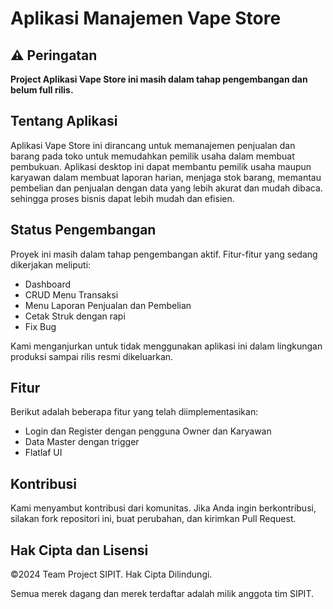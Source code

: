 # Aplikasi Manajemen Vape Store

## ⚠️ Peringatan
**Project Aplikasi Vape Store ini masih dalam tahap pengembangan dan belum full rilis.**

## Tentang Aplikasi
Aplikasi Vape Store ini dirancang untuk memanajemen penjualan dan barang pada toko untuk 
memudahkan pemilik usaha dalam membuat pembukuan. Aplikasi desktop ini dapat 
membantu pemilik usaha maupun karyawan dalam membuat laporan harian, menjaga stok 
barang, memantau pembelian dan penjualan dengan data yang lebih akurat dan mudah 
dibaca. sehingga proses bisnis dapat lebih mudah dan efisien.

## Status Pengembangan
Proyek ini masih dalam tahap pengembangan aktif. Fitur-fitur yang sedang dikerjakan meliputi:

- Dashboard
- CRUD Menu Transaksi
- Menu Laporan Penjualan dan Pembelian
- Cetak Struk dengan rapi
- Fix Bug

Kami menganjurkan untuk tidak menggunakan aplikasi ini dalam lingkungan produksi sampai rilis resmi dikeluarkan.

## Fitur
Berikut adalah beberapa fitur yang telah diimplementasikan:

- Login dan Register dengan pengguna Owner dan Karyawan
- Data Master dengan trigger
- Flatlaf UI

## Kontribusi
Kami menyambut kontribusi dari komunitas. Jika Anda ingin berkontribusi, silakan fork repositori ini, buat perubahan, dan kirimkan Pull Request.

## Hak Cipta dan Lisensi
©2024 Team Project SIPIT. Hak Cipta Dilindungi.

Semua merek dagang dan merek terdaftar adalah milik anggota tim SIPIT.
